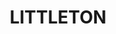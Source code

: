 ---
lastmod: '2025-04-06T06:05:20+00:00'
latitude: -33.49544008
layout: suburb
longitude: 150.1395925
postcode: '2790'
state: NSW
title: LITTLETON
url: /nsw/littleton/
---